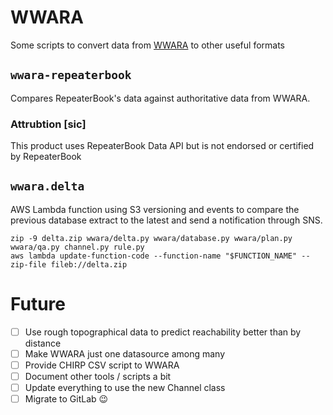 # WWARA
Some scripts to convert data from [WWARA](https://www.wwara.org/) to other useful formats

## `wwara-repeaterbook`

Compares RepeaterBook's data against authoritative data from WWARA.

### Attrubtion [sic]

This product uses RepeaterBook Data API but is not endorsed or certified by RepeaterBook

## `wwara.delta`

AWS Lambda function
using S3 versioning
and events
to compare the previous database extract
to the latest
and send a notification through SNS.

```
zip -9 delta.zip wwara/delta.py wwara/database.py wwara/plan.py wwara/qa.py channel.py rule.py
aws lambda update-function-code --function-name "$FUNCTION_NAME" --zip-file fileb://delta.zip
```

# Future
- [ ] Use rough topographical data to predict reachability better than by distance
- [ ] Make WWARA just one datasource among many
- [ ] Provide CHIRP CSV script to WWARA
- [ ] Document other tools / scripts a bit
- [ ] Update everything to use the new Channel class
- [ ] Migrate to GitLab 😉
